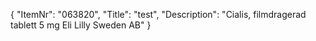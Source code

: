 {
  "ItemNr": "063820",
  "Title": "test",
  "Description": "Cialis, filmdragerad tablett 5 mg Eli Lilly Sweden AB"
}
